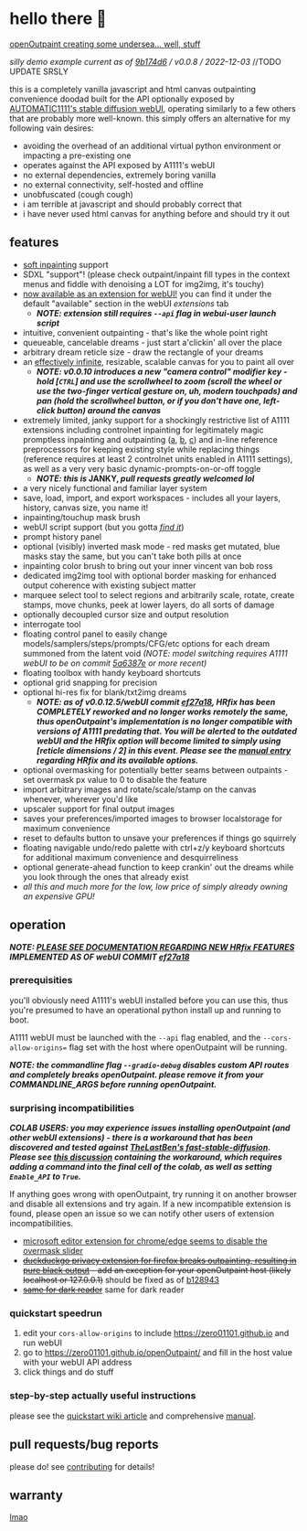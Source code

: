 # hello there 🐠

[openOutpaint creating some undersea... well, stuff](https://user-images.githubusercontent.com/1649724/205455599-7817812e-5b50-4c96-807e-268b40fa2fd7.mp4)

_silly demo example current as of [9b174d6](https://github.com/zero01101/openOutpaint/commit/9b174d66c9b9d83ce8657128c97f917b473b13a9) / v0.0.8 / 2022-12-03_ //TODO UPDATE SRSLY

this is a completely vanilla javascript and html canvas outpainting convenience doodad built for the API optionally exposed by [AUTOMATIC1111's stable diffusion webUI](https://github.com/AUTOMATIC1111/stable-diffusion-webui), operating similarly to a few others that are probably more well-known. this simply offers an alternative for my following vain desires:

- avoiding the overhead of an additional virtual python environment or impacting a pre-existing one
- operates against the API exposed by A1111's webUI
- no external dependencies, extremely boring vanilla
- no external connectivity, self-hosted and offline
- unobfuscated (cough cough)
- <a name="terrible"></a>i am terrible at javascript and should probably correct that
- i have never used html canvas for anything before and should try it out

## features

- [soft inpainting](https://github.com/AUTOMATIC1111/stable-diffusion-webui/pull/14208) support
- SDXL "support"! (please check outpaint/inpaint fill types in the context menus and fiddle with denoising a LOT for img2img, it's touchy)
- [now available as an extension for webUI!](https://github.com/zero01101/openOutpaint-webUI-extension) you can find it under the default "available" section in the webUI _extensions_ tab
  - **_NOTE: extension still requires `--api` flag in webui-user launch script_**
- intuitive, convenient outpainting - that's like the whole point right
- queueable, cancelable dreams - just start a'clickin' all over the place
- arbitrary dream reticle size - draw the rectangle of your dreams
- an [effectively infinite](https://github.com/zero01101/openOutpaint/pull/108), resizable, scalable canvas for you to paint all over
  - **_NOTE: v0.0.10 introduces a new "camera control" modifier key - hold [`CTRL`] and use the scrollwheel to zoom (scroll the wheel or use the two-finger vertical gesture on, uh, modern touchpads) and pan (hold the scrollwheel button, or if you don't have one, left-click button) around the canvas_**
- extremely limited, janky support for a shockingly restrictive list of A1111 extensions including controlnet inpainting for legitimately magic promptless inpainting and outpainting ([a](https://github.com/Mikubill/sd-webui-controlnet/discussions/1464), [b](https://github.com/Mikubill/sd-webui-controlnet/discussions/1143), [c](https://github.com/Mikubill/sd-webui-controlnet/discussions/1597)) and in-line reference preprocessors for keeping existing style while replacing things (reference requires at least 2 controlnet units enabled in A1111 settings), as well as a very very basic dynamic-prompts-on-or-off toggle
  - **_NOTE: this is_ JANKY, _pull requests greatly welcomed lol_**
- a very nicely functional and familiar layer system
- save, load, import, and export workspaces - includes all your layers, history, canvas size, you name it!
- inpainting/touchup mask brush
- webUI script support (but you gotta [_find it_](https://github.com/zero01101/openOutpaint/wiki/Manual))
- prompt history panel
- optional (visibly) inverted mask mode - red masks get mutated, blue masks stay the same, but you can't take both pills at once
- inpainting color brush to bring out your inner vincent van bob ross
- dedicated img2img tool with optional border masking for enhanced output coherence with existing subject matter
- marquee select tool to select regions and arbitrarily scale, rotate, create stamps, move chunks, peek at lower layers, do all sorts of damage
- optionally decoupled cursor size and output resolution
- interrogate tool
- floating control panel to easily change models/samplers/steps/prompts/CFG/etc options for each dream summoned from the latent void _(NOTE: model switching requires A1111 webUI to be on commit [5a6387e](https://github.com/AUTOMATIC1111/stable-diffusion-webui/commit/5a6387e189dc365c47a7979b9040d5b6fdd7ba43) or more recent)_
- floating toolbox with handy keyboard shortcuts
- optional grid snapping for precision
- optional hi-res fix for blank/txt2img dreams
  - **_NOTE: as of v0.0.12.5/webUI commit [ef27a18](https://github.com/AUTOMATIC1111/stable-diffusion-webui/commit/ef27a18b6b7cb1a8eebdc9b2e88d25baf2c2414d), HRfix has been COMPLETELY reworked and no longer works remotely the same, thus openOutpaint's implementation is no longer compatible with versions of A1111 predating that. You will be alerted to the outdated webUI and the HRfix option will become limited to simply using [reticle dimensions / 2] in this event. Please see the [manual entry](https://github.com/zero01101/openOutpaint/wiki/Manual#hrfix) regarding HRfix and its available options._**
- optional overmasking for potentially better seams between outpaints - set overmask px value to 0 to disable the feature
- import arbitrary images and rotate/scale/stamp on the canvas whenever, wherever you'd like
- upscaler support for final output images
- saves your preferences/imported images to browser localstorage for maximum convenience
- reset to defaults button to unsave your preferences if things go squirrely
- floating navigable undo/redo palette with ctrl+z/y keyboard shortcuts for additional maximum convenience and desquirreliness
- optional generate-ahead function to keep crankin' out the dreams while you look through the ones that already exist
- _all this and much more for the low, low price of simply already owning an expensive GPU!_

## operation

**_NOTE: [PLEASE SEE DOCUMENTATION REGARDING NEW HRfix FEATURES](https://github.com/zero01101/openOutpaint/wiki/Manual#hrfix) IMPLEMENTED AS OF webUI COMMIT [ef27a18](https://github.com/AUTOMATIC1111/stable-diffusion-webui/commit/ef27a18b6b7cb1a8eebdc9b2e88d25baf2c2414d)_**

### prerequisities

you'll obviously need A1111's webUI installed before you can use this, thus you're presumed to have an operational python install up and running to boot.

A1111 webUI must be launched with the `--api` flag enabled, and the `--cors-allow-origins=` flag set with the host where openOutpaint will be running.

**_NOTE: the commandline flag `--gradio-debug` disables custom API routes and completely breaks openOutpaint. please remove it from your COMMANDLINE_ARGS before running openOutpaint._**

### surprising incompatibilities

**_COLAB USERS: you may experience issues installing openOutpaint (and other webUI extensions) - there is a workaround that has been discovered and tested against [TheLastBen's fast-stable-diffusion](https://github.com/TheLastBen/fast-stable-diffusion). Please see [this discussion](https://github.com/TheLastBen/fast-stable-diffusion/discussions/1161) containing the workaround, which requires adding a command into the final cell of the colab, as well as setting `Enable_API` to `True`._**

If anything goes wrong with openOutpaint, try running it on another browser and disable all extensions and try again. If a new incompatible extension is found, please open an issue so we can notify other users of extension incompatibilities.

- [microsoft editor extension for chrome/edge seems to disable the overmask slider](https://github.com/zero01101/openOutpaint/discussions/88#discussioncomment-4498341)
- ~~[duckduckgo privacy extension for firefox breaks outpainting, resulting in pure black output](https://github.com/zero01101/openOutpaint-webUI-extension/issues/3#issuecomment-1367694000) - add an exception for your openOutpaint host (likely localhost or 127.0.0.1)~~ should be fixed as of [b128943](https://github.com/zero01101/openOutpaint/commit/b128943f0c94970600fdc1c98bfec22de619866f)
- ~~[same for dark reader](https://github.com/zero01101/openOutpaint-webUI-extension/issues/3#issuecomment-1367838766)~~ same for dark reader

### quickstart speedrun

1. edit your `cors-allow-origins` to include https://zero01101.github.io and run webUI
2. go to https://zero01101.github.io/openOutpaint/ and fill in the host value with your webUI API address
3. click things and do stuff

### step-by-step actually useful instructions

please see the [quickstart wiki article](https://github.com/zero01101/openOutpaint/wiki/SBS-Guided-Example) and comprehensive [manual](https://github.com/zero01101/openOutpaint/wiki/Manual).

## pull requests/bug reports

please do! see [contributing](https://github.com/zero01101/openOutpaint/blob/main/CONTRIBUTING.md) for details!

## warranty

[lmao](https://github.com/moyix/fauxpilot#support-and-warranty)

